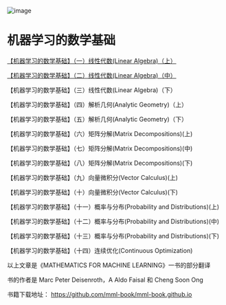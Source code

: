 

![image](https://user-images.githubusercontent.com/48244562/112636585-3e74e500-8e78-11eb-92f1-29c56d61d10c.png)


# 机器学习的数学基础

[【机器学习的数学基础】（一）线性代数(Linear Algebra)（上）](https://mp.weixin.qq.com/s?__biz=Mzg2MzM4Njk4MA==&mid=2247488566&idx=1&sn=59a2340575da0f60f7ecb17238d3d6fe&chksm=ce78383df90fb12b43d9bbd00cb7459d60dca953961919884716d2bb7c7f89b306929d96dd28&token=1349119889&lang=zh_CN#rd)

[【机器学习的数学基础】（二）线性代数(Linear Algebra)（中） ](https://mp.weixin.qq.com/s?__biz=Mzg2MzM4Njk4MA==&mid=2247488567&idx=1&sn=9b81ea4fef004c7bd18fa52797bce3b2&chksm=ce78383cf90fb12a6c8271fbb4ff691a5ab85068ea89b2582dd323d79a01653cc0f6863e4278&token=1349119889&lang=zh_CN#rd)

【机器学习的数学基础】（三）线性代数(Linear Algebra)（下）

【机器学习的数学基础】（四）解析几何(Analytic Geometry)（上）

【机器学习的数学基础】（五）解析几何(Analytic Geometry)（下）

【机器学习的数学基础】（六）矩阵分解(Matrix Decompositions)(上)

【机器学习的数学基础】（七）矩阵分解(Matrix Decompositions)(中)

【机器学习的数学基础】（八）矩阵分解(Matrix Decompositions)(下)

【机器学习的数学基础】（九）向量微积分(Vector Calculus)(上)

【机器学习的数学基础】（十）向量微积分(Vector Calculus)(下)

【机器学习的数学基础】（十一）概率与分布(Probability and Distributions)(上)

【机器学习的数学基础】（十二）概率与分布(Probability and Distributions)(中)

【机器学习的数学基础】（十三）概率与分布(Probability and Distributions)(下)

【机器学习的数学基础】（十四）连续优化(Continuous Optimization)

以上文章是《MATHEMATICS FOR MACHINE LEARNING》一书的部分翻译  

书的作者是 Marc Peter Deisenroth，A Aldo Faisal 和 Cheng Soon Ong

书籍下载地址：
https://github.com/mml-book/mml-book.github.io

